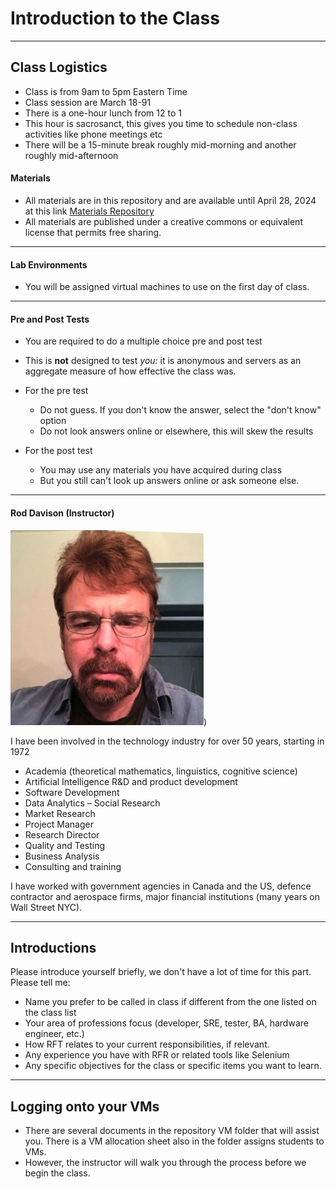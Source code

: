# Introduction to the Class


---

## Class Logistics

- Class is from 9am to 5pm Eastern Time
- Class session are March 18-91
- There is a one-hour lunch from 12 to 1
- This hour is sacrosanct, this gives you time to schedule non-class activities like phone meetings etc
- There will be a 15-minute break roughly mid-morning and another roughly mid-afternoon

#### Materials

- All materials are in this repository and are available until April 28, 2024 at this link  [Materials Repository](https://github.com/ExgnosisClasses/RFTMar2.git)
- All materials are published under a creative commons or equivalent license that permits free sharing.

---

#### Lab Environments

- You will be assigned virtual machines to use on the first day of class.

---

#### Pre and Post Tests

- You are required to do a multiple choice pre and post test
- This is **not** designed to test _you:_ it is anonymous and servers as an aggregate measure of how effective the class was.

- For the pre test
    - Do not guess. If you don't know the answer, select the "don't know" option
    - Do not look answers online or elsewhere, this will skew the results

- For the post test
    - You may use any materials you have acquired during class
    - But you still can't look up answers online or ask someone else.

---

#### Rod Davison (Instructor)

![](images/RodDavison.png?raw=true))

I have been involved in the technology industry for over 50 years, starting in 1972

- Academia (theoretical mathematics, linguistics, cognitive science)
- Artificial Intelligence R&D and product development
- Software Development
- Data Analytics – Social Research
- Market Research
- Project Manager
- Research Director
- Quality and Testing
- Business Analysis
- Consulting and training

I have worked with government agencies in Canada and the US, defence contractor and aerospace firms, major financial institutions (many years on Wall Street NYC).

---

## Introductions

Please introduce yourself briefly, we don't have a lot of time for this part. Please tell me:

- Name you prefer to be called in class if different from the one listed on the class list
- Your area of professions focus (developer, SRE, tester, BA, hardware engineer, etc.)
- How RFT relates to your current responsibilities, if relevant.
- Any experience you have with RFR or related tools like Selenium
- Any specific objectives for the class or specific items you want to learn.

---

## Logging onto your VMs

- There are several documents in the repository VM folder that will assist you. There is a VM allocation sheet also in the folder assigns students to VMs.
- However, the instructor will walk you through the process before we begin the class. 




